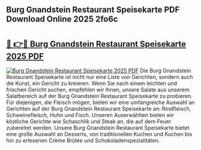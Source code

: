 ## Burg Gnandstein Restaurant Speisekarte PDF Download Online 2025 2fo6c

# <h2><a href="http://gc7f2ix.nevu.top/?p=Burg+Gnandstein+Restaurant+Speisekarte">🔗 👉🔴 Burg Gnandstein Restaurant Speisekarte 2025 PDF</a></h2>

[![Burg Gnandstein Restaurant Speisekarte 2025 PDF](https://i.imgur.com/dBaPXMq.png)](http://gc7f2ix.nevu.top/?p=Burg+Gnandstein+Restaurant+Speisekarte)
Die Burg Gnandstein Restaurant Speisekarte ist nicht nur eine Liste von Gerichten, sondern auch die Kunst, ein Gericht zu kreieren. Wenn Sie nach einem leichten und frischen Gericht suchen, empfehlen wir Ihnen, unsere Salate aus unserem Salatbereich auf der Burg Gnandstein Restaurant Speisekarte zu probieren. Für diejenigen, die Fleisch mögen, bieten wir eine umfangreiche Auswahl an Gerichten auf der Burg Gnandstein Restaurant Speisekarte an: Rindfleisch, Schweinefleisch, Huhn und Fisch. Unseren Auserwählten bieten wir köstliche Gerichte wie Schaschlik und Steak an, die auf dem Feuer zubereitet werden. Unsere Burg Gnandstein Restaurant Speisekarte bietet eine große Auswahl an Desserts, von traditionellen Kuchen und Kuchen bis hin zu erlesenen Crème Brûlée und Schokoladenspezialitäten.
